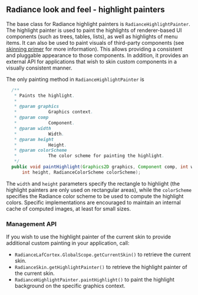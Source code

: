 ## Radiance look and feel - highlight painters

The base class for Radiance highlight painters is `RadianceHighlightPainter`. The highlight painter is used to paint the highlights of renderer-based UI components (such as trees, tables, lists), as well as highlights of menu items. It can also be used to paint visuals of third-party components (see [skinning primer](custom-skinning.md) for more information). This allows providing a consistent and pluggable appearance to those components. In addition, it provides an external API for applications that wish to skin custom components in a visually consistent manner.

The only painting method in `RadianceHighlightPainter` is

```java
  /**
   * Paints the highlight.
   *
   * @param graphics
   *            Graphics context.
   * @param comp
   *            Component.
   * @param width
   *            Width.
   * @param height
   *            Height.
   * @param colorScheme
   *            The color scheme for painting the highlight.
   */
  public void paintHighlight(Graphics2D graphics, Component comp, int width,
      int height, RadianceColorScheme colorScheme);
```

The `width` and `height` parameters specify the rectangle to highlight (the highlight painters are only used on rectangular areas), while the `colorScheme` specifies the Radiance color scheme to be used to compute the highlight colors. Specific implementations are encouraged to maintain an internal cache of computed images, at least for small sizes.

### Management API

If you wish to use the highlight painter of the current skin to provide additional custom painting in your application, call:

* `RadianceLafCortex.GlobalScope.getCurrentSkin()` to retrieve the current skin.
* `RadianceSkin.getHighlightPainter()` to retrieve the highlight painter of the current skin.
* `RadianceHighlightPainter.paintHighlight()` to paint the highlight background on the specific graphics context.
